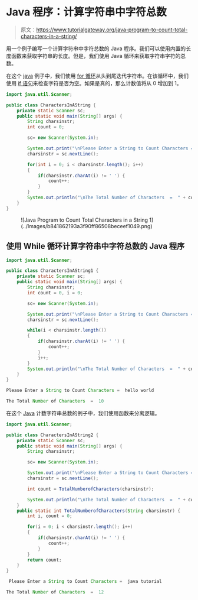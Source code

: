 # Java 程序：计算字符串中字符总数

> 原文：<https://www.tutorialgateway.org/java-program-to-count-total-characters-in-a-string/>

用一个例子编写一个计算字符串中字符总数的 Java 程序。我们可以使用内置的长度函数来获取字符串的长度。但是，我们使用 Java 循环来获取字符串字符的总数。

在这个 [java](https://www.tutorialgateway.org/learn-java-programs/) 例子中，我们使用 [for 循环](https://www.tutorialgateway.org/java-for-loop/)从头到尾迭代字符串。在该循环中，我们使用 [if 语句](https://www.tutorialgateway.org/java-if-statement/)来检查字符是否为空。如果是真的，那么计数值将从 0 增加到 1。

```java
import java.util.Scanner;

public class CharactersInAString {
	private static Scanner sc;
	public static void main(String[] args) {
		String charsinstr;
		int count = 0;

		sc= new Scanner(System.in);

		System.out.print("\nPlease Enter a String to Count Characters =  ");
		charsinstr = sc.nextLine();

		for(int i = 0; i < charsinstr.length(); i++)
		{
			if(charsinstr.charAt(i) != ' ') {
				count++;
			}
		}		
		System.out.println("\nThe Total Number of Characters  =  " + count);
	}
}
```

<figure class="wp-block-image size-large">![Java Program to Count Total Characters in a String 1](../Images/b841862193a3f90ff86508beceef1049.png)</figure>

## 使用 While 循环计算字符串中字符总数的 Java 程序

```java
import java.util.Scanner;

public class CharactersInAString1 {
	private static Scanner sc;
	public static void main(String[] args) {
		String charsinstr;
		int count = 0, i = 0;

		sc= new Scanner(System.in);

		System.out.print("\nPlease Enter a String to Count Characters =  ");
		charsinstr = sc.nextLine();

		while(i < charsinstr.length())
		{
			if(charsinstr.charAt(i) != ' ') {
				count++;
			}
			i++;
		}		
		System.out.println("\nThe Total Number of Characters  =  " + count);
	}
}
```

```java
Please Enter a String to Count Characters =  hello world

The Total Number of Characters  =  10
```

在这个 [Java](https://www.tutorialgateway.org/java-tutorial/) 计数字符串总数的例子中，我们使用函数来分离逻辑。

```java
import java.util.Scanner;

public class CharactersInAString2 {
	private static Scanner sc;
	public static void main(String[] args) {
		String charsinstr;

		sc= new Scanner(System.in);

		System.out.print("\nPlease Enter a String to Count Characters =  ");
		charsinstr = sc.nextLine();

		int count = TotalNumberofCharacters(charsinstr);

		System.out.println("\nThe Total Number of Characters  =  " + count);		
	}
	public static int TotalNumberofCharacters(String charsinstr) {
		int i, count = 0;

		for(i = 0; i < charsinstr.length(); i++)
		{
			if(charsinstr.charAt(i) != ' ') {
				count++;
			}
		}		
		return count;
	}	
}
```

```java
 Please Enter a String to Count Characters =  java tutorial

The Total Number of Characters  =  12
```
